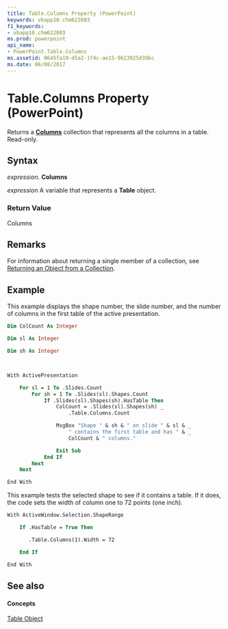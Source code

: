 ```yaml
---
title: Table.Columns Property (PowerPoint)
keywords: vbapp10.chm622003
f1_keywords:
- vbapp10.chm622003
ms.prod: powerpoint
api_name:
- PowerPoint.Table.Columns
ms.assetid: 0645fa19-d5a2-1f4c-ae15-9623925d39bc
ms.date: 06/08/2017
---
```



# Table.Columns Property (PowerPoint)

Returns a  **[Columns](columns-object-powerpoint.md)** collection that represents all the columns in a table. Read-only.


## Syntax

 _expression_. **Columns**

 _expression_ A variable that represents a **Table** object.


### Return Value

Columns


## Remarks

For information about returning a single member of a collection, see [Returning an Object from a Collection](return-objects-from-collections.md).


## Example

This example displays the shape number, the slide number, and the number of columns in the first table of the active presentation.


```vb
Dim ColCount As Integer

Dim sl As Integer

Dim sh As Integer



With ActivePresentation

    For sl = 1 To .Slides.Count
        For sh = 1 To .Slides(sl).Shapes.Count
            If .Slides(sl).Shapes(sh).HasTable Then
                ColCount = .Slides(sl).Shapes(sh) _
                    .Table.Columns.Count

                MsgBox "Shape " & sh & " on slide " & sl & _
                    " contains the first table and has " & _
                    ColCount & " columns."

                Exit Sub
            End If
        Next
    Next

End With
```

This example tests the selected shape to see if it contains a table. If it does, the code sets the width of column one to 72 points (one inch).




```vb
With ActiveWindow.Selection.ShapeRange

    If .HasTable = True Then

       .Table.Columns(1).Width = 72

    End If

End With
```


## See also


#### Concepts


[Table Object](table-object-powerpoint.md)

